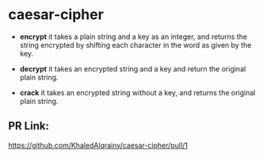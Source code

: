 # caesar-cipher

* **encrypt** it takes a plain string and a key as an integer, and returns the string encrypted by shifting each character in the word as given by the key.

* **decrypt** it takes an encrypted string and a key and return the original plain string.

* **crack** it takes an encrypted string without a key, and returns the original plain string.

## PR Link:

https://github.com/KhaledAlqrainy/caesar-cipher/pull/1